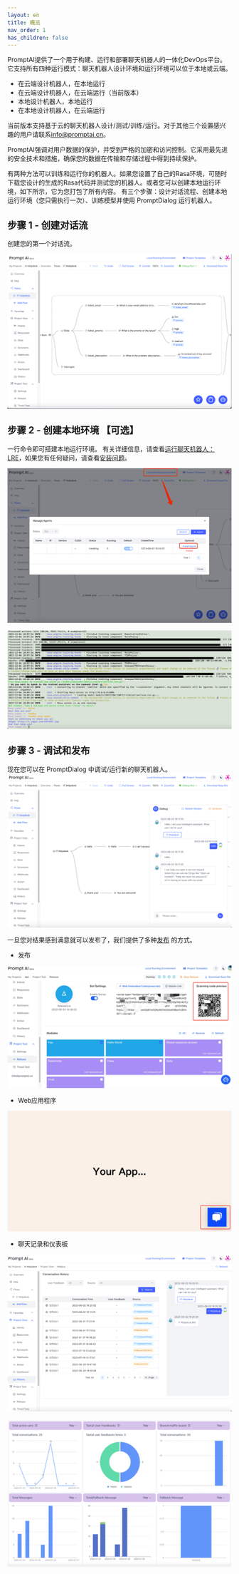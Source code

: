 ```yaml
---
layout: en
title: 概览
nav_order: 1
has_children: false
---
```

PromptAI提供了一个用于构建、运行和部署聊天机器人的一体化DevOps平台。它支持所有四种运行模式：聊天机器人设计环境和运行环境可以位于本地或云端。

* 在云端设计机器人，在本地运行
* 在云端设计机器人，在云端运行（当前版本）
* 本地设计机器人，本地运行
* 在本地设计机器人，在云端运行

当前版本支持基于云的聊天机器人设计/测试/训练/运行。对于其他三个设置感兴趣的用户请联系[info@promptai.cn](info@promptai.cn)。

PromptAI强调对用户数据的保护，并受到严格的加密和访问控制。它采用最先进的安全技术和措施，确保您的数据在传输和存储过程中得到持续保护。

有两种方法可以训练和运行你的机器人。如果您设置了自己的Rasa环境，可随时下载您设计的生成的Rasa代码并测试您的机器人。或者您可以创建本地运行环境，如下所示，它为您打包了所有内容。 有三个步骤：设计对话流程、创建本地运行环境（您只需执行一次）、训练模型并使用 PromptDialog 运行机器人。

## 步骤 1 - 创建对话流
创建您的第一个对话流。

![overview_create_dialog_flow.jpg](/assets/images/overview/overview_create_dialog_flow.jpg)

## 步骤 2 - 创建本地环境 【可选】
一行命令即可搭建本地运行环境。 有关详细信息，请查看[运行聊天机器人：LRE](/docs/run_bots)，如果您有任何疑问，请查看[安装问题](/docs/common_questions/install_questions)。

![overview_create_agent.jpg](/assets/images/overview/overview_create_agent.jpg)


![05-overview.png](/assets/images/overview/05-overview.png)

## 步骤 3 - 调试和发布
现在您可以在 PromptDialog 中调试/运行新的聊天机器人。
![overview_running_debug_bot.png](/assets/images/overview/overview_running_debug_bot.png)

一旦您对结果感到满意就可以发布了，我们提供了多种[发布](/docs/tutorial/release/release_project/) 的方式。

* 发布

![overview_release_page.png](/assets/images/tutorial/release_released.jpg)

* Web应用程序

![chat-release-03](/assets/images/tutorial/release_web_script_demo_1.jpg)

* 聊天记录和仪表板

![overview_chat_history.png](/assets/images/overview/overview_chat_history.png)

![overview_dashboard.png](/assets/images/overview/overview_dashboard.png)
